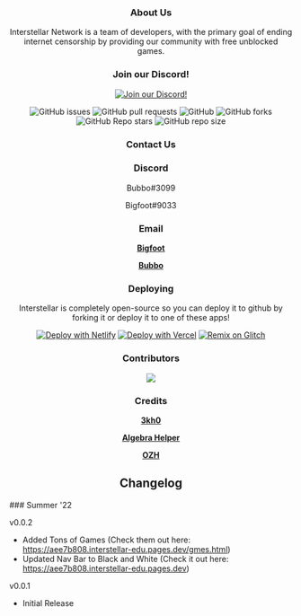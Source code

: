 <div align='center'>


### About Us

Interstellar Network is a team of developers, with the primary goal of ending internet censorship by providing our community with free unblocked games.


### Join our Discord!

[![Join our Discord!](https://raw.githubusercontent.com/imbubbo/buttons/main/discord/button/discord-button1.png)](https://discord.gg/ffcdaaA49g)
  
 
![GitHub issues](https://img.shields.io/github/issues/imbubbo/interstellar?logo=github&style=flat-square) 
![GitHub pull requests](https://img.shields.io/github/issues-pr/imbubbo/interstellar?label=Pull%20requests&logo=github&style=flat-square) 
![GitHub](https://img.shields.io/github/license/imbubbo/interstellar?label=Licence&logo=github&style=flat-square) 
![GitHub forks](https://img.shields.io/github/forks/imbubbo/interstellar?label=Forks&logo=github&style=flat-square) 
![GitHub Repo stars](https://img.shields.io/github/stars/imbubbo/interstellar?color=yellow&label=Stars&logo=github&style=flat-square) 
![GitHub repo size](https://img.shields.io/github/repo-size/imbubbo/interstellar?label=Repo%20size&logo=github&style=flat-square) 

### Contact Us

### Discord
Bubbo#3099

Bigfoot#9033

### Email
 **<a href="mailto:Bigfoot@bigfoot9999.tk">Bigfoot</a>**
 
 **<a href="mailto:dev@stars.gq">Bubbo</a>**

### Deploying
Interstellar is completely open-source so you can deploy it to github by forking it or deploy it to one of these apps!
  
[![Deploy with Netlify](https://www.netlify.com/img/deploy/button.svg)](https://app.netlify.com/start/deploy?repository=https://github.com/imbubbo/interstellar)
[![Deploy with Vercel](https://vercel.com/button)](https://vercel.com/new/clone?repository-url=https://github.com/imbubbo/interstellar)
  [![Remix on Glitch](https://raw.githubusercontent.com/BinBashBanana/deploy-buttons/master/buttons/remade/glitch.svg)](https://glitch.com/edit/#!/import/github/imbubbo/interstellar)


### Contributors 
<img src="https://contrib.rocks/image?repo=imbubbo/interstellar"/>

### Credits
 **<a href="https://github.com/3kh0/3kh0.github.io">3kh0</a>**
 
 **<a href="https://github.com/AlgebraHelper/AlgebraHelper-old">Algebra Helper</a>**

 **<a href="https://github.com/ozh/cookieclicker">OZH</a>**

## Changelog
</div>
### Summer '22 

v0.0.2 
- Added Tons of Games (Check them out here: https://aee7b808.interstellar-edu.pages.dev/gmes.html)
- Updated Nav Bar to Black and White (Check it out here: https://aee7b808.interstellar-edu.pages.dev)

v0.0.1
- Initial Release




  


